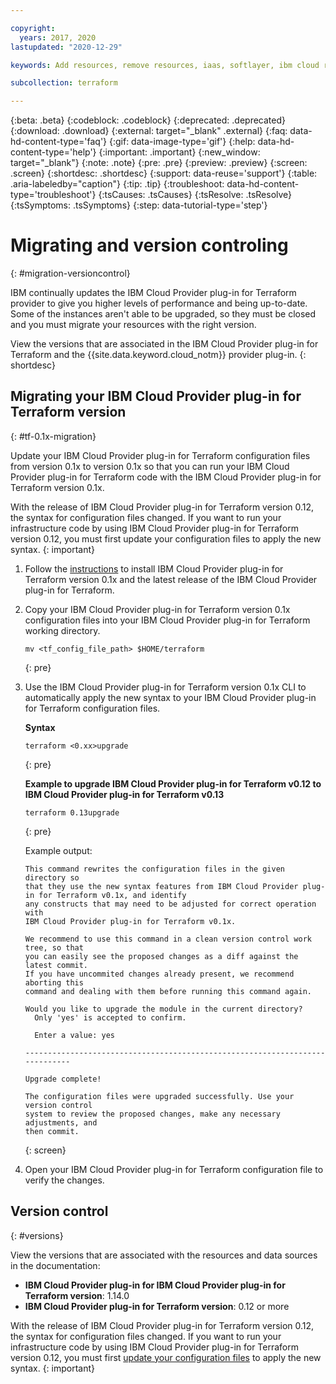```yaml
---

copyright:
  years: 2017, 2020
lastupdated: "2020-12-29"

keywords: Add resources, remove resources, iaas, softlayer, ibm cloud resources, ibm cloud services, IBM Cloud Provider plug-in for Terraform, provision resources

subcollection: terraform

---
```


{:beta: .beta}
{:codeblock: .codeblock}
{:deprecated: .deprecated}
{:download: .download}
{:external: target="_blank" .external}
{:faq: data-hd-content-type='faq'}
{:gif: data-image-type='gif'}
{:help: data-hd-content-type='help'}
{:important: .important}
{:new_window: target="_blank"}
{:note: .note}
{:pre: .pre}
{:preview: .preview}
{:screen: .screen}
{:shortdesc: .shortdesc}
{:support: data-reuse='support'}
{:table: .aria-labeledby="caption"}
{:tip: .tip}
{:troubleshoot: data-hd-content-type='troubleshoot'}
{:tsCauses: .tsCauses}
{:tsResolve: .tsResolve}
{:tsSymptoms: .tsSymptoms}
{:step: data-tutorial-type='step'}


# Migrating and version controling
{: #migration-versioncontrol}

IBM continually updates the IBM Cloud Provider plug-in for Terraform provider to give you higher levels of performance and being up-to-date. Some of the instances aren't able to be upgraded, so they must be closed and you must migrate your resources with the right version.

View the versions that are associated in the IBM Cloud Provider plug-in for Terraform and the {{site.data.keyword.cloud_notm}} provider plug-in.
{: shortdesc}

## Migrating your IBM Cloud Provider plug-in for Terraform version
{: #tf-0.1x-migration}
  
Update your IBM Cloud Provider plug-in for Terraform configuration files from version 0.1x to version 0.1x so that you can run your IBM Cloud Provider plug-in for Terraform code with the IBM Cloud Provider plug-in for Terraform version 0.1x. 

With the release of IBM Cloud Provider plug-in for Terraform version 0.12, the syntax for configuration files changed. If you want to run your infrastructure code by using IBM Cloud Provider plug-in for Terraform version 0.12, you must first update your configuration files to apply the new syntax. 
{: important}

1. Follow the [instructions](/docs/terraform?topic=terraform-setup_cli#install_cli) to install IBM Cloud Provider plug-in for Terraform version 0.1x and the latest release of the IBM Cloud Provider plug-in for Terraform. 
2. Copy your IBM Cloud Provider plug-in for Terraform version 0.1x configuration files into your IBM Cloud Provider plug-in for Terraform working directory. 
   ```
   mv <tf_config_file_path> $HOME/terraform
   ```
   {: pre}
   
3. Use the IBM Cloud Provider plug-in for Terraform version 0.1x CLI to automatically apply the new syntax to your IBM Cloud Provider plug-in for Terraform configuration files. 
  
   **Syntax**
   ```
   terraform <0.xx>upgrade
   ```
   {: pre}

   **Example to upgrade IBM Cloud Provider plug-in for Terraform v0.12 to IBM Cloud Provider plug-in for Terraform v0.13**
   ```
   terraform 0.13upgrade
   ```
   {: pre}
   
   Example output: 
   ```
   This command rewrites the configuration files in the given directory so
   that they use the new syntax features from IBM Cloud Provider plug-in for Terraform v0.1x, and identify
   any constructs that may need to be adjusted for correct operation with
   IBM Cloud Provider plug-in for Terraform v0.1x.

   We recommend to use this command in a clean version control work tree, so that
   you can easily see the proposed changes as a diff against the latest commit.
   If you have uncommited changes already present, we recommend aborting this
   command and dealing with them before running this command again.

   Would you like to upgrade the module in the current directory?
     Only 'yes' is accepted to confirm.

     Enter a value: yes

   -----------------------------------------------------------------------------

   Upgrade complete!

   The configuration files were upgraded successfully. Use your version control
   system to review the proposed changes, make any necessary adjustments, and
   then commit.
   ```
   {: screen}
   
4. Open your IBM Cloud Provider plug-in for Terraform configuration file to verify the changes. 

## Version control 
{: #versions}

View the versions that are associated with the resources and data sources in the documentation:

- **IBM Cloud Provider plug-in for IBM Cloud Provider plug-in for Terraform version**: 1.14.0
- **IBM Cloud Provider plug-in for Terraform version**: 0.12 or more

With the release of IBM Cloud Provider plug-in for Terraform version 0.12, the syntax for configuration files changed. If you want to run your infrastructure code by using IBM Cloud Provider plug-in for Terraform version 0.12, you must first [update your configuration files](#tf-0.1x-migration) to apply the new syntax. 
{: important}
